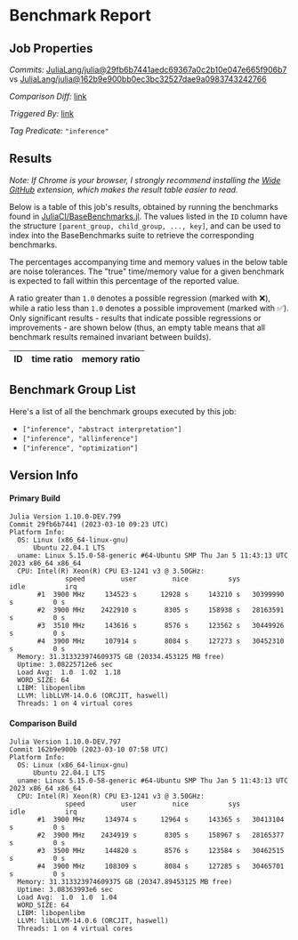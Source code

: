 # Benchmark Report

## Job Properties

*Commits:* [JuliaLang/julia@29fb6b7441aedc69367a0c2b10e047e665f906b7](https://github.com/JuliaLang/julia/commit/29fb6b7441aedc69367a0c2b10e047e665f906b7) vs [JuliaLang/julia@162b9e900bb0ec3bc32527dae9a0983743242766](https://github.com/JuliaLang/julia/commit/162b9e900bb0ec3bc32527dae9a0983743242766)

*Comparison Diff:* [link](https://github.com/JuliaLang/julia/compare/162b9e900bb0ec3bc32527dae9a0983743242766..29fb6b7441aedc69367a0c2b10e047e665f906b7)

*Triggered By:* [link](https://github.com/JuliaLang/julia/pull/48963#issuecomment-1463550522)

*Tag Predicate:* `"inference"`

## Results

*Note: If Chrome is your browser, I strongly recommend installing the [Wide GitHub](https://chrome.google.com/webstore/detail/wide-github/kaalofacklcidaampbokdplbklpeldpj?hl=en)
extension, which makes the result table easier to read.*

Below is a table of this job's results, obtained by running the benchmarks found in
[JuliaCI/BaseBenchmarks.jl](https://github.com/JuliaCI/BaseBenchmarks.jl). The values
listed in the `ID` column have the structure `[parent_group, child_group, ..., key]`,
and can be used to index into the BaseBenchmarks suite to retrieve the corresponding
benchmarks.

The percentages accompanying time and memory values in the below table are noise tolerances. The "true"
time/memory value for a given benchmark is expected to fall within this percentage of the reported value.

A ratio greater than `1.0` denotes a possible regression (marked with :x:), while a ratio less
than `1.0` denotes a possible improvement (marked with :white_check_mark:). Only significant results - results
that indicate possible regressions or improvements - are shown below (thus, an empty table means that all
benchmark results remained invariant between builds).

| ID | time ratio | memory ratio |
|----|------------|--------------|

## Benchmark Group List

Here's a list of all the benchmark groups executed by this job:

- `["inference", "abstract interpretation"]`
- `["inference", "allinference"]`
- `["inference", "optimization"]`

## Version Info

#### Primary Build

```
Julia Version 1.10.0-DEV.799
Commit 29fb6b7441 (2023-03-10 09:23 UTC)
Platform Info:
  OS: Linux (x86_64-linux-gnu)
      Ubuntu 22.04.1 LTS
  uname: Linux 5.15.0-58-generic #64-Ubuntu SMP Thu Jan 5 11:43:13 UTC 2023 x86_64 x86_64
  CPU: Intel(R) Xeon(R) CPU E3-1241 v3 @ 3.50GHz: 
              speed         user         nice          sys         idle          irq
       #1  3900 MHz     134523 s      12928 s     143210 s   30399990 s          0 s
       #2  3900 MHz    2422910 s       8305 s     158938 s   28163591 s          0 s
       #3  3510 MHz     143616 s       8576 s     123562 s   30449926 s          0 s
       #4  3900 MHz     107914 s       8084 s     127273 s   30452310 s          0 s
  Memory: 31.313323974609375 GB (20334.453125 MB free)
  Uptime: 3.08225712e6 sec
  Load Avg:  1.0  1.02  1.18
  WORD_SIZE: 64
  LIBM: libopenlibm
  LLVM: libLLVM-14.0.6 (ORCJIT, haswell)
  Threads: 1 on 4 virtual cores

```

#### Comparison Build

```
Julia Version 1.10.0-DEV.797
Commit 162b9e900b (2023-03-10 07:58 UTC)
Platform Info:
  OS: Linux (x86_64-linux-gnu)
      Ubuntu 22.04.1 LTS
  uname: Linux 5.15.0-58-generic #64-Ubuntu SMP Thu Jan 5 11:43:13 UTC 2023 x86_64 x86_64
  CPU: Intel(R) Xeon(R) CPU E3-1241 v3 @ 3.50GHz: 
              speed         user         nice          sys         idle          irq
       #1  3900 MHz     134974 s      12964 s     143365 s   30413104 s          0 s
       #2  3900 MHz    2434919 s       8305 s     158967 s   28165377 s          0 s
       #3  3500 MHz     144820 s       8576 s     123584 s   30462515 s          0 s
       #4  3900 MHz     108309 s       8084 s     127285 s   30465701 s          0 s
  Memory: 31.313323974609375 GB (20347.89453125 MB free)
  Uptime: 3.08363993e6 sec
  Load Avg:  1.0  1.0  1.04
  WORD_SIZE: 64
  LIBM: libopenlibm
  LLVM: libLLVM-14.0.6 (ORCJIT, haswell)
  Threads: 1 on 4 virtual cores

```
